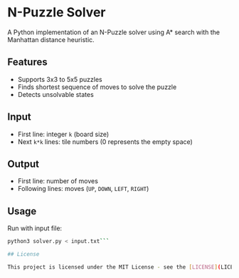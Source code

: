 # N-Puzzle Solver

A Python implementation of an N-Puzzle solver using A* search with the Manhattan distance heuristic.

## Features

- Supports 3x3 to 5x5 puzzles
- Finds shortest sequence of moves to solve the puzzle
- Detects unsolvable states

## Input

- First line: integer `k` (board size)
- Next `k*k` lines: tile numbers (0 represents the empty space)

## Output

- First line: number of moves
- Following lines: moves (`UP`, `DOWN`, `LEFT`, `RIGHT`)

## Usage

Run with input file:

```bash
python3 solver.py < input.txt```

## License

This project is licensed under the MIT License - see the [LICENSE](LICENSE) file for details.

